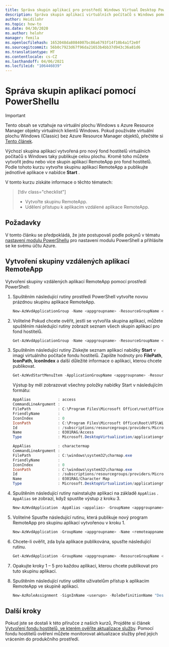 ```yaml
---
title: Správa skupin aplikací pro prostředí Windows Virtual Desktop PowerShell – Azure
description: Správa skupin aplikací virtuálních počítačů s Windows pomocí PowerShellu
author: Heidilohr
ms.topic: how-to
ms.date: 04/30/2020
ms.author: helohr
manager: femila
ms.openlocfilehash: 1652048da8084007bc86a6793f14f10b4a1f2e0f
ms.sourcegitcommit: 56b0c7923d67f96da21653b4bb37d943c36a81d6
ms.translationtype: MT
ms.contentlocale: cs-CZ
ms.lasthandoff: 04/06/2021
ms.locfileid: "106446039"
---
```

# <a name="manage-app-groups-using-powershell"></a>Správa skupin aplikací pomocí PowerShellu

>[!IMPORTANT]
>Tento obsah se vztahuje na virtuální plochu Windows s Azure Resource Manager objekty virtuálních klientů Windows. Pokud používáte virtuální plochu Windows (Classic) bez Azure Resource Manager objektů, přečtěte si [Tento článek](./virtual-desktop-fall-2019/manage-app-groups-2019.md).

Výchozí skupina aplikací vytvořená pro nový fond hostitelů virtuálních počítačů s Windows taky publikuje celou plochu. Kromě toho můžete vytvořit jednu nebo více skupin aplikací RemoteApp pro fond hostitelů. Podle tohoto kurzu vytvořte skupinu aplikací RemoteApp a publikujte jednotlivé aplikace v nabídce **Start** .

V tomto kurzu získáte informace o těchto tématech:

> [!div class="checklist"]
> * Vytvořte skupinu RemoteApp.
> * Udělení přístupu k aplikacím vzdálené aplikace RemoteApp.

## <a name="prerequisites"></a>Požadavky

V tomto článku se předpokládá, že jste postupovali podle pokynů v tématu [nastavení modulu PowerShellu](powershell-module.md) pro nastavení modulu PowerShell a přihlásíte se ke svému účtu Azure.

## <a name="create-a-remoteapp-group"></a>Vytvoření skupiny vzdálených aplikací RemoteApp

Vytvoření skupiny vzdálených aplikací RemoteApp pomocí prostředí PowerShell:

1. Spuštěním následující rutiny prostředí PowerShell vytvořte novou prázdnou skupinu aplikace RemoteApp.

   ```powershell
   New-AzWvdApplicationGroup -Name <appgroupname> -ResourceGroupName <resourcegroupname> -ApplicationGroupType "RemoteApp" -HostPoolArmPath '/subscriptions/SubscriptionId/resourcegroups/ResourceGroupName/providers/Microsoft.DesktopVirtualization/hostPools/HostPoolName'-Location <azureregion>
   ```

2. Volitelné Pokud chcete ověřit, jestli se vytvořila skupina aplikací, můžete spuštěním následující rutiny zobrazit seznam všech skupin aplikací pro fond hostitelů.

   ```powershell
   Get-AzWvdApplicationGroup -Name <appgroupname> -ResourceGroupName <resourcegroupname>
   ```

3. Spuštěním následující rutiny Získejte seznam aplikací nabídky **Start** v imagi virtuálního počítače fondu hostitelů. Zapište hodnoty pro **FilePath**, **IconPath**, **IconIndex** a další důležité informace o aplikaci, kterou chcete publikovat.

   ```powershell
   Get-AzWvdStartMenuItem -ApplicationGroupName <appgroupname> -ResourceGroupName <resourcegroupname> | Format-List | more
   ```

   Výstup by měl zobrazovat všechny položky nabídky Start v následujícím formátu:

   ```powershell
   AppAlias            : access
   CommandLineArgument :
   FilePath            : C:\Program Files\Microsoft Office\root\Office16\MSACCESS.EXE
   FriendlyName        :
   IconIndex           : 0
   IconPath            : C:\Program Files\Microsoft Office\Root\VFS\Windows\Installer\{90160000-000F-0000-1000-0000000FF1CE}\accicons.exe
   Id                  : /subscriptions/resourcegroups/providers/Microsoft.DesktopVirtualization/applicationgroups/startmenuitems/Access
   Name                : 0301RAG/Access
   Type                : Microsoft.DesktopVirtualization/applicationgroups/startmenuitems

   AppAlias            : charactermap
   CommandLineArgument :
   FilePath            : C:\windows\system32\charmap.exe
   FriendlyName        :
   IconIndex           : 0
   IconPath            : C:\windows\system32\charmap.exe
   Id                  : /subscriptions/resourcegroups/providers/Microsoft.DesktopVirtualization/applicationgroups/startmenuitems/Character Map
   Name                : 0301RAG/Character Map
   Type                : Microsoft.DesktopVirtualization/applicationgroups/startmenuitems
   ```

4. Spuštěním následující rutiny nainstalujte aplikaci na základě `AppAlias` . `AppAlias` se zobrazí, když spustíte výstup z kroku 3.

   ```powershell
   New-AzWvdApplication -AppAlias <appalias> -GroupName <appgroupname> -Name <remoteappname> -ResourceGroupName <resourcegroupname> -CommandLineSetting <DoNotAllow|Allow|Require>
   ```

5. Volitelné Spusťte následující rutinu, která publikuje nový program RemoteApp pro skupinu aplikací vytvořenou v kroku 1.

   ```powershell
   New-AzWvdApplication -GroupName <appgroupname> -Name <remoteappname> -ResourceGroupName <resourcegroupname> -Filepath <filepath> -IconPath <iconpath> -IconIndex <iconindex> -CommandLineSetting <DoNotAllow|Allow|Require>
   ```

6. Chcete-li ověřit, zda byla aplikace publikována, spusťte následující rutinu.

   ```powershell
   Get-AzWvdApplication -GroupName <appgroupname> -ResourceGroupName <resourcegroupname>
   ```

7. Opakujte kroky 1 – 5 pro každou aplikaci, kterou chcete publikovat pro tuto skupinu aplikací.
8. Spuštěním následující rutiny udělte uživatelům přístup k aplikacím RemoteApp ve skupině aplikací.

   ```powershell
   New-AzRoleAssignment -SignInName <userupn> -RoleDefinitionName "Desktop Virtualization User" -ResourceName <appgroupname> -ResourceGroupName <resourcegroupname> -ResourceType 'Microsoft.DesktopVirtualization/applicationGroups'
   ```

## <a name="next-steps"></a>Další kroky

Pokud jste se dostali k této příručce z našich kurzů, Projděte si článek [Vytvoření fondu hostitelů, ve kterém ověříte aktualizace služby](create-validation-host-pool.md). Pomocí fondu hostitelů ověření můžete monitorovat aktualizace služby před jejich vrácením do produkčního prostředí.